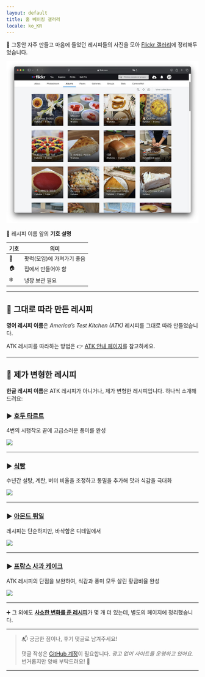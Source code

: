 ```yaml
---
layout: default
title: 홈 베이킹 갤러리
locale: ko_KR
---
```


📸 그동안 자주 만들고 마음에 들었던 레시피들의 사진을 모아 [Flickr 갤러리](https://flickr.com/photos/95940733@N07/albums/)에 정리해두었습니다.

[![Gallery](/assets/img/baking/gallery.jpg)](https://flickr.com/photos/95940733@N07/albums/)

📌 레시피 이름 앞의 **기호 설명**

| 기호 | 의미 |
|------|------|
| 🚗 | 팟럭(모임)에 가져가기 좋음 |
| 🏠 | 집에서 만들어야 함 |
| ❄️ | 냉장 보관 필요 |

---

## 🍰 그대로 따라 만든 레시피

**영어 레시피 이름**은 *America’s Test Kitchen (ATK)* 레시피를 그대로 따라 만들었습니다.

ATK 레시피를 따라하는 방법은 👉 [ATK 안내 페이지](/baking/atk)를 참고하세요.

---  

## 🧁 제가 변형한 레시피

**한글 레시피 이름**은 ATK 레시피가 아니거나, 제가 변형한 레시피입니다. 하나씩 소개해 드려요:

### ▶ **[호두 타르트](/baking/recipes/walnut_tart)**  
4번의 시행착오 끝에 고급스러운 풍미를 완성  

[![](https://live.staticflickr.com/65535/52685126083_65eceb22c7_n.jpg)](/baking/recipes/walnut_tart)

---

### ▶ **[식빵](/baking/recipes/sandwich_bread)**  
수년간 설탕, 계란, 버터 비율을 조정하고 통밀을 추가해 맛과 식감을 극대화  

[![](https://live.staticflickr.com/65535/50056927126_26925b35a0_n.jpg)](/baking/recipes/sandwich_bread)

---

### ▶ **[아몬드 튀일](/baking/recipes/almond_tulies)**  
레시피는 단순하지만, 바삭함은 디테일에서  

[![](https://live.staticflickr.com/65535/54315326476_3a86eee553_n.jpg)](/baking/recipes/almond_tulies)

---

### ▶ **[프랑스 사과 케이크](/baking/recipes/french_apple_cake)**  
ATK 레시피의 단점을 보완하여, 식감과 풍미 모두 살린 황금비율 완성  

[![](https://live.staticflickr.com/65535/53808856734_0f2080fe45_n.jpg)](/baking/recipes/french_apple_cake)

---

➕ 그 외에도 [**사소한 변화를 준 레시피**](/baking/recipes/small_adjustments)가 몇 개 더 있는데, 별도의 페이지에 정리했습니다.

---
> 📬 궁금한 점이나, 후기 댓글로 남겨주세요!  
>
> 댓글 작성은 [GitHub 계정](https://github.com)이 필요합니다. *광고 없이 사이트를 운영하고 있어요.* 번거롭지만 양해 부탁드려요! 🙏

---